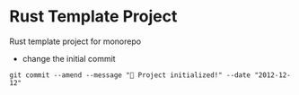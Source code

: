 Rust Template Project
=====================

Rust template project for monorepo



- change the initial commit

```shell
git commit --amend --message "🎂 Project initialized!" --date "2012-12-12"
```